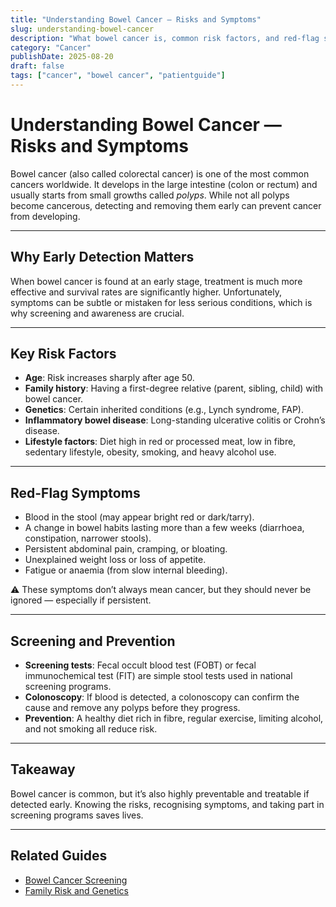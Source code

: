 ```yaml
---
title: "Understanding Bowel Cancer — Risks and Symptoms"
slug: understanding-bowel-cancer
description: "What bowel cancer is, common risk factors, and red-flag symptoms to know."
category: "Cancer"
publishDate: 2025-08-20
draft: false
tags: ["cancer", "bowel cancer", "patientguide"]
---
```


# Understanding Bowel Cancer — Risks and Symptoms

Bowel cancer (also called colorectal cancer) is one of the most common cancers worldwide. It develops in the large intestine (colon or rectum) and usually starts from small growths called *polyps*. While not all polyps become cancerous, detecting and removing them early can prevent cancer from developing.

---

## Why Early Detection Matters
When bowel cancer is found at an early stage, treatment is much more effective and survival rates are significantly higher. Unfortunately, symptoms can be subtle or mistaken for less serious conditions, which is why screening and awareness are crucial.

---

## Key Risk Factors
- **Age**: Risk increases sharply after age 50.  
- **Family history**: Having a first-degree relative (parent, sibling, child) with bowel cancer.  
- **Genetics**: Certain inherited conditions (e.g., Lynch syndrome, FAP).  
- **Inflammatory bowel disease**: Long-standing ulcerative colitis or Crohn’s disease.  
- **Lifestyle factors**: Diet high in red or processed meat, low in fibre, sedentary lifestyle, obesity, smoking, and heavy alcohol use.  

---

## Red-Flag Symptoms
- Blood in the stool (may appear bright red or dark/tarry).  
- A change in bowel habits lasting more than a few weeks (diarrhoea, constipation, narrower stools).  
- Persistent abdominal pain, cramping, or bloating.  
- Unexplained weight loss or loss of appetite.  
- Fatigue or anaemia (from slow internal bleeding).  

⚠️ These symptoms don’t always mean cancer, but they should never be ignored — especially if persistent.  

---

## Screening and Prevention
- **Screening tests**: Fecal occult blood test (FOBT) or fecal immunochemical test (FIT) are simple stool tests used in national screening programs.  
- **Colonoscopy**: If blood is detected, a colonoscopy can confirm the cause and remove any polyps before they progress.  
- **Prevention**: A healthy diet rich in fibre, regular exercise, limiting alcohol, and not smoking all reduce risk.  

---

## Takeaway
Bowel cancer is common, but it’s also highly preventable and treatable if detected early. Knowing the risks, recognising symptoms, and taking part in screening programs saves lives.  

---

## Related Guides
- [Bowel Cancer Screening](/guides/bowel-cancer-screening)  
- [Family Risk and Genetics](/guides/family-risk-genetics)  
